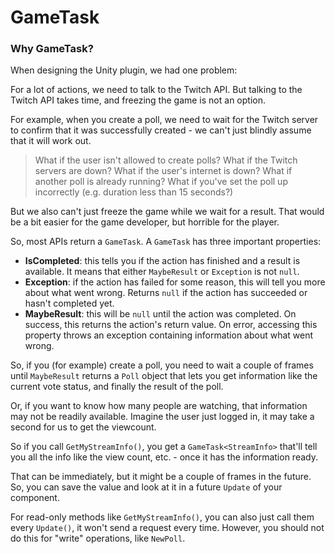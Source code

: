# GameTask

### Why GameTask?

When designing the Unity plugin, we had one problem:

For a lot of actions, we need to talk to the Twitch API. But talking to the Twitch API takes time, and freezing the game is not an option.

For example, when you create a poll, we need to wait for the Twitch server to confirm that it was successfully created - we can't just blindly assume that it will work out.

> What if the user isn't allowed to create polls? What if the Twitch servers are down? What if the user's internet is down? What if another poll is already running? What if you've set the poll up incorrectly (e.g. duration less than 15 seconds?)

But we also can't just freeze the game while we wait for a result. That would be a bit easier for the game developer, but horrible for the player.

So, most APIs return a `GameTask`. A `GameTask` has three important properties:

* **IsCompleted**: this tells you if the action has finished and a result is available. It means that either `MaybeResult` or `Exception` is not `null`.
* **Exception**: if the action has failed for some reason, this will tell you more about what went wrong. Returns `null` if the action has succeeded or hasn't completed yet.
* **MaybeResult**: this will be `null` until the action was completed. On success, this returns the action's return value. On error, accessing this property throws an exception containing information about what went wrong.


So, if you (for example) create a poll, you need to wait a couple of frames until `MaybeResult` returns a `Poll` object that lets you get information like the current vote status, and finally the result of the poll.

Or, if you want to know how many people are watching, that information may not be readily available. Imagine the user just logged in, it may take a second for us to get the viewcount. 

So if you call `GetMyStreamInfo()`, you get a `GameTask<StreamInfo>` that'll tell you all the info like the view count, etc. - once it has the information ready.

That can be immediately, but it might be a couple of frames in the future. So, you can save the value and look at it in a future `Update` of your component.

For read-only methods like `GetMyStreamInfo()`, you can also just call them every `Update()`, it won't send a request every time. However, you should not do this for "write" operations, like `NewPoll`.
